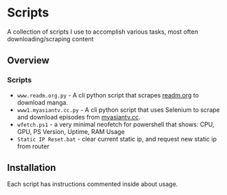 # Scripts
A collection of scripts I use to accomplish various tasks, most often downloading/scraping content
## Overview
### Scripts
- `www.readm.org.py` - A cli python script that scrapes [readm.org](https://readm.org/) to download manga.
- `www1.myasiantv.cc.py` - A cli python script that uses Selenium to scrape and download episodes from [myasiantv.cc](https://myasiantv.cc/).
- `wfetch.ps1` - a very minimal neofetch for powershell that shows: CPU, GPU, PS Version, Uptime, RAM Usage
- `Static IP Reset.bat` - clear current static ip, and request new static ip from router
## Installation
Each script has instructions commented inside about usage.
